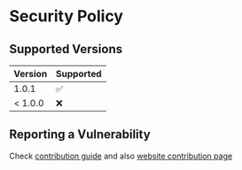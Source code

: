 # Security Policy

## Supported Versions


| Version | Supported          |
| ------- | ------------------ |
| 1.0.1   | :white_check_mark: |
| < 1.0.0   | :x:                |

## Reporting a Vulnerability

Check [contribution guide](./CONTRIBUTING.md) and also [website contribution page](https://ksctl.github.io/ksctl/docs/contributions)
